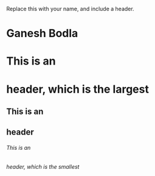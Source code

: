 Replace this with your name, and include a header.
# Ganesh Bodla
# This is an <h1> header, which is the largest
## This is an <h2> header
###### This is an <h6> header, which is the smallest
